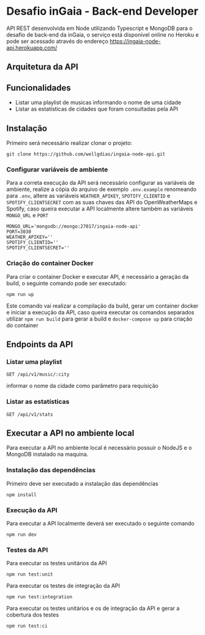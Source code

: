 # Desafio inGaia - Back-end Developer
API REST desenvolvida em Node utilizando Typescript e MongoDB para o desafio de back-end da inGaia, o serviço está disponível online no Heroku e pode ser acessado através do endereço https://ingaia-node-api.herokuapp.com/

## Arquitetura da API

## Funcionalidades
 - Listar uma playlist de musicas informando o nome de uma cidade
 - Listar as estatísticas de cidades que foram consultadas pela API
 
## Instalação
Primeiro será necessário realizar clonar o projeto:
```
git clone https://github.com/wellgdias/ingaia-node-api.git
```
### Configurar variáveis de ambiente
Para a correta execução da API será necessário configurar as variáveis de ambiente, realize a cópia do arquivo de exemplo `.env.example` renomeando para `.env`,
altere as variáveis `WEATHER_APIKEY`, `SPOTIFY_CLIENTID` e `SPOTIFY_CLIENTSECRET` com as suas chaves das API do OpenWeatherMaps e Spotify, caso queira executar a API localmente altere também as variáveis `MONGO_URL` e `PORT`
````
MONGO_URL='mongodb://mongo:27017/ingaia-node-api'
PORT=3030
WEATHER_APIKEY=''
SPOTIFY_CLIENTID=''
SPOTIFY_CLIENTSECRET=''
````

### Criação do container Docker
Para criar o container Docker e executar API, é necessário a geração da build, o seguinte comando pode ser executado:
 ```
npm run up
```
Este comando vai realizar a compilação da build, gerar um container docker e iniciar a execução da API, caso queira executar os comandos separados utilizar 
`npm run build` para gerar a build e `docker-compose up` para criação do container

## Endpoints da API
### Listar uma playlist
```
GET /api/v1/music/:city
```
informar o nome da cidade como parâmetro para requisição

### Listar as estatísticas
```
GET /api/v1/stats
```

## Executar a API no ambiente local
Para executar a API no ambiente local é necessário possuir o NodeJS e o MongoDB instalado na maquina.

### Instalação das dependências
Primeiro deve ser executado a instalação das dependências
```
npm install
``` 

### Execução da API
Para executar a API localmente deverá ser executado o seguinte comando
```
npm run dev
``` 

### Testes da API
Para executar os testes unitários da API
```
npm run test:unit
```
Para executar os testes de integração da API
```
npm run test:integration
```
Para executar os testes unitários e os de integração da API e gerar a cobertura dos testes
```
npm run test:ci
```




